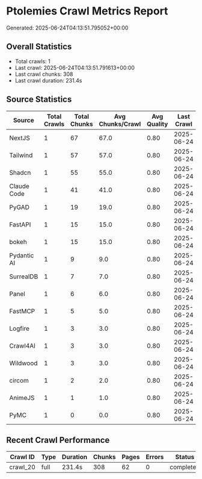 # Ptolemies Crawl Metrics Report

Generated: 2025-06-24T04:13:51.795052+00:00

## Overall Statistics
- Total crawls: 1
- Last crawl: 2025-06-24T04:13:51.791613+00:00
- Last crawl chunks: 308
- Last crawl duration: 231.4s

## Source Statistics

| Source | Total Crawls | Total Chunks | Avg Chunks/Crawl | Avg Quality | Last Crawl |
|--------|--------------|--------------|------------------|-------------|------------|
| NextJS | 1 | 67 | 67.0 | 0.80 | 2025-06-24 |
| Tailwind | 1 | 57 | 57.0 | 0.80 | 2025-06-24 |
| Shadcn | 1 | 55 | 55.0 | 0.80 | 2025-06-24 |
| Claude Code | 1 | 41 | 41.0 | 0.80 | 2025-06-24 |
| PyGAD | 1 | 19 | 19.0 | 0.80 | 2025-06-24 |
| FastAPI | 1 | 15 | 15.0 | 0.80 | 2025-06-24 |
| bokeh | 1 | 15 | 15.0 | 0.80 | 2025-06-24 |
| Pydantic AI | 1 | 9 | 9.0 | 0.80 | 2025-06-24 |
| SurrealDB | 1 | 7 | 7.0 | 0.80 | 2025-06-24 |
| Panel | 1 | 6 | 6.0 | 0.80 | 2025-06-24 |
| FastMCP | 1 | 5 | 5.0 | 0.80 | 2025-06-24 |
| Logfire | 1 | 3 | 3.0 | 0.80 | 2025-06-24 |
| Crawl4AI | 1 | 3 | 3.0 | 0.80 | 2025-06-24 |
| Wildwood | 1 | 3 | 3.0 | 0.80 | 2025-06-24 |
| circom | 1 | 2 | 2.0 | 0.80 | 2025-06-24 |
| AnimeJS | 1 | 1 | 1.0 | 0.80 | 2025-06-24 |
| PyMC | 1 | 0 | 0.0 | 0.80 | 2025-06-24 |

## Recent Crawl Performance

| Crawl ID | Type | Duration | Chunks | Pages | Errors | Status |
|----------|------|----------|--------|-------|--------|--------|
| crawl_20 | full | 231.4s | 308 | 62 | 0 | completed |